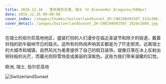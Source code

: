 ```yaml
---
title: 2016.12.16 - 雪地里的日落，瑞士 (© Alexander Dragunov/500px)
date: 2016.12.16 00:00:00
cover_index: /images/thumbs/SwitzerlandSunset_ZH-CN8198492507_533x300.jpg
cover_detail: /images/SwitzerlandSunset_ZH-CN8198492507_1920x1080.jpg
---
```


在瑞士的伯尔尼高地地区，盛装打扮的人们漫步在临近圣诞节和除夕的街道，戴着铃铛的奶牛敲响节日的鼓点。这所有的热闹声响其实都是为了吓走邪灵。远离瑞士的大城市和城镇，自然风光为美景提供了自己的假日装饰，就像日落在冰上反射出铜铃般的光芒，而暮光则将雪场变成美丽的深紫色。这些为我们带来温暖的幻觉。

欧洲, 瑞士, 伯尔尼高地

![SwitzerlandSunset](/images/SwitzerlandSunset_ZH-CN8198492507_1920x1080.jpg)

